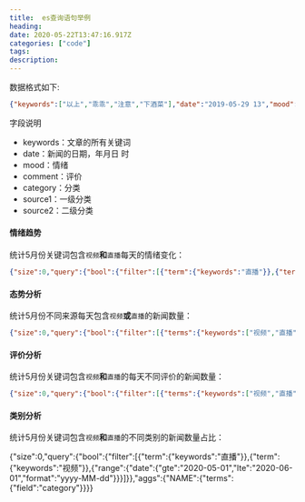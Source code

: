 ```yaml
---
title:  es查询语句举例
heading:
date: 2020-05-22T13:47:16.917Z
categories: ["code"]
tags: 
description: 
---
```


数据格式如下:
```json
{"keywords":["以上","乖乖","注意","下酒菜"],"date":"2019-05-29 13","mood":2,"comment":1,"category":4,"source1":"overseas","source2":"facebook"}
```
字段说明
- keywords：文章的所有关键词
- date：新闻的日期，年月日 时
- mood：情绪
- comment：评价
- category：分类
- source1：一级分类
- source2：二级分类

#### 情绪趋势
统计5月份关键词包含`视频`**和**`直播`每天的情绪变化：
```json
{"size":0,"query":{"bool":{"filter":[{"term":{"keywords":"直播"}},{"term":{"keywords":"视频"}},{"range":{"date":{"gte":"2020-05-01","lte":"2020-05-22","format":"yyyy-MM-dd"}}}]}},"aggs":{"bykey":{"date_histogram":{"field":"date","calendar_interval":"day","format":"yyyy-MM-dd"},"aggs":{"NAME":{"terms":{"field":"mood"}}}}}}
```

#### 态势分析

统计5月份不同来源每天包含`视频`**或**`直播`的新闻数量：
```json
{"size":0,"query":{"bool":{"filter":[{"terms":{"keywords":["视频","直播"]}},{"range":{"date":{"gte":"2020-05-01","lte":"2020-06-01","format":"yyyy-MM-dd"}}}]}},"aggs":{"bykey":{"date_histogram":{"field":"date","calendar_interval":"day","format":"yyyy-MM-dd"},"aggs":{"bysource1":{"terms":{"field":"source1"}}}}}}
```

#### 评价分析

统计5月份关键词包含`视频`**和**`直播`的每天不同评价的新闻数量：

```json
{"size":0,"query":{"bool":{"filter":[{"terms":{"keywords":["视频","直播"]}},{"range":{"date":{"gte":"2020-05-01","lte":"2020-06-01","format":"yyyy-MM-dd"}}}]}},"aggs":{"bykey":{"date_histogram":{"field":"date","calendar_interval":"day","format":"yyyy-MM-dd"},"aggs":{"bysource1":{"terms":{"field":"comment"}}}}}}
```

#### 类别分析
统计5月份关键词包含`视频`**和**`直播`的不同类别的新闻数量占比：

{"size":0,"query":{"bool":{"filter":[{"term":{"keywords":"直播"}},{"term":{"keywords":"视频"}},{"range":{"date":{"gte":"2020-05-01","lte":"2020-06-01","format":"yyyy-MM-dd"}}}]}},"aggs":{"NAME":{"terms":{"field":"category"}}}}

